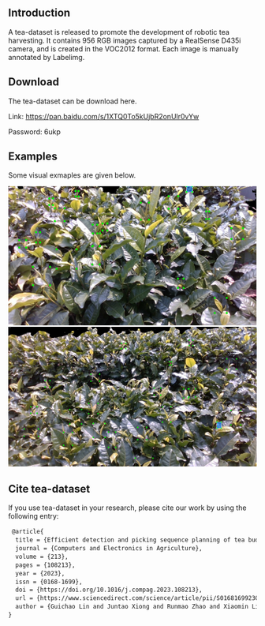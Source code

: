 ## Introduction
A tea-dataset is released to promote the development of robotic tea harvesting. It contains 956 RGB images captured by a RealSense D435i camera, and is created in the VOC2012 format. Each image is manually annotated by Labelimg.

## Download
The tea-dataset can be download here.

Link: https://pan.baidu.com/s/1XTQ0To5kUjbR2onUlr0vYw 

Password: 6ukp

## Examples
Some visual exmaples are given below.

<img src="assets/00.PNG" >

<img src="assets/01.PNG" >

## Cite tea-dataset
If you use tea-dataset in your research, please cite our work by using the following entry:

```latex
 @article{
  title = {Efficient detection and picking sequence planning of tea buds in a high-density canopy},
  journal = {Computers and Electronics in Agriculture},
  volume = {213},
  pages = {108213},
  year = {2023},
  issn = {0168-1699},
  doi = {https://doi.org/10.1016/j.compag.2023.108213},
  url = {https://www.sciencedirect.com/science/article/pii/S0168169923006014},
  author = {Guichao Lin and Juntao Xiong and Runmao Zhao and Xiaomin Li and Hongnan Hu and Lixue Zhu and Rihong Zhang}
}
```
